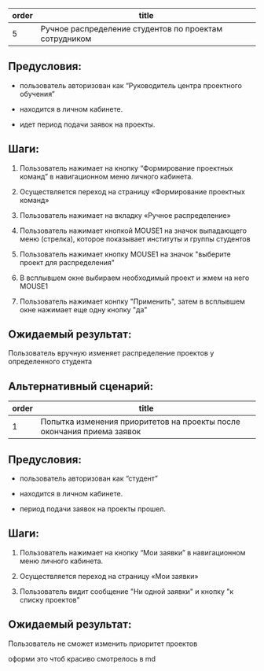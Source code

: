 | order | title |
|-------|-------|
| 5 | Ручное распределение студентов по проектам сотрудником |


## Предусловия:

-  пользователь авторизован как “Руководитель центра проектного обучения”

-  находится в личном кабинете.

-  идет период подачи заявок на проекты.

## Шаги:

1. Пользователь нажимает на кнопку “Формирование проектных команд”  в навигационном меню личного кабинета.

2. Осуществляется переход на страницу «Формирование проектных команд»

3. Пользователь нажимает на вкладку «Ручное распределение»

4. Пользователь нажимает кнопкой MOUSE1 на значок выпадающего меню (стрелка), которое показывает институты и группы студентов

5. Пользователь нажимает кнопку MOUSE1 на значок "выберите проект для распределения"

6. В всплывшем окне выбираем необходимый проект и жмем на него MOUSE1

7. Пользователь нажимает конпку "Применить", затем в всплывшем окне нажимает еще одну кнопку "да"

## Ожидаемый результат:

Пользователь вручную изменяет распределение проектов у определенного студента




##  Альтернативный сценарий:

| order | title |
|-------|-------|
| 1 | Попытка изменения приоритетов на проекты после окончания приема заявок  |


## Предусловия:

-  пользователь авторизован как “студент”

-  находится в личном кабинете.

-  период подачи заявок на проекты прошел.

## Шаги:

1. Пользователь нажимает на кнопку “Мои заявки”  в навигационном меню личного кабинета.

2. Осуществляется переход на страницу «Мои заявки»

3. Пользователь видит сообщение "Ни одной заявки" и кнопку "к списку проектов"

## Ожидаемый результат:

Пользователь не сможет изменить приоритет проектов 

оформи это чтоб красиво смотрелось в md
